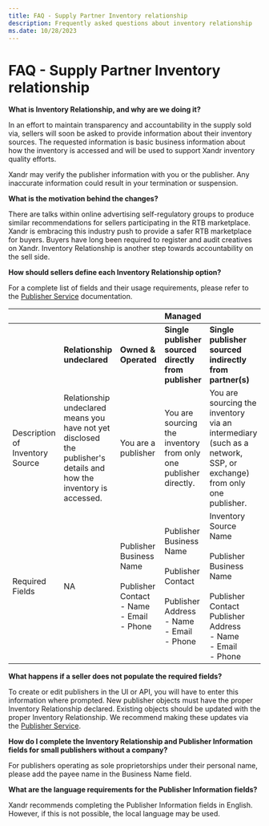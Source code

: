 ```yaml
---
title: FAQ - Supply Partner Inventory relationship
description: Frequently asked questions about inventory relationship
ms.date: 10/28/2023
---
```


#  FAQ - Supply Partner Inventory relationship

**What is Inventory Relationship, and why are we doing it?**

In an effort to maintain transparency and accountability in the supply sold via, sellers will soon be asked to provide information about their inventory sources. The requested information is basic business information about how the inventory is accessed and will be used to support Xandr inventory quality efforts.

Xandr may verify the publisher information with you or the publisher. Any inaccurate information could result in your termination or suspension.

**What is the motivation behind the changes?**

There are talks within online advertising self-regulatory groups to produce similar recommendations for sellers participating in the RTB marketplace. Xandr is embracing this industry push to provide a safer RTB marketplace for buyers. Buyers have long been required to register and audit creatives on Xandr. Inventory Relationship is another step towards accountability on the sell side.

**How should sellers define each Inventory Relationship option?**

For a complete list of fields and their usage requirements, please refer to the [Publisher Service](../digital-platform-api/publisher-service.md) documentation.

||||Managed|||
|:---|:---|:---|:---|:---|:---|
| |**Relationship undeclared** | **Owned & Operated** | **Single publisher sourced directly from publisher** | **Single publisher sourced indirectly from partner(s)** | **Multiple publishers sourced indirectly from partner(s)** |  |
| Description of Inventory Source | Relationship undeclared means you have not yet disclosed the publisher's details and how the inventory is accessed. | You are a publisher | You are sourcing the inventory from only one publisher directly. | You are sourcing the inventory via an intermediary (such as a network, SSP, or exchange) from only one publisher. | You are sourcing the inventory via an intermediary (such as a network, SSP, or exchange) from multiple publishers . |
| Required Fields | NA | Publisher Business Name<br><br> Publisher Contact<br> - Name<br> - Email<br>- Phone | Publisher Business Name<br><br> Publisher Contact <br> <br> Publisher Address<br> - Name<br>- Email<br> - Phone | Inventory Source Name<br><br> Publisher Business Name<br><br> Publisher Contact Publisher Address<br> - Name<br>- Email<br>- Phone | Xandr's [Best Practices for Selling Inventory](./best-practices.md) guidelines advise that our Supply Partners sell inventory from direct publishers. |

**What happens if a seller does not populate the required fields?**

To create or edit publishers in the UI or API, you will have to enter this information where prompted. New publisher objects must have the
proper Inventory Relationship declared. Existing objects should be updated with the proper Inventory Relationship. We recommend making these updates via the [Publisher Service](../digital-platform-api/publisher-service.md).

**How do I complete the Inventory Relationship and Publisher Information fields for small publishers without a company?**

For publishers operating as sole proprietorships under their personal name, please add the payee name in the Business Name field.

**What are the language requirements for the Publisher Information fields?**

Xandr recommends completing the Publisher Information fields in English. However, if this is not possible, the local language may be used.
